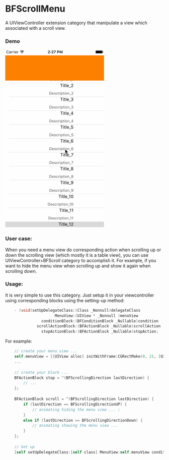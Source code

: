 # BFScrollMenu
A UIViewController extension category that manipulate a view which associated with a scroll view.

### Demo

 ![image](https://github.com/wizardguy/screenshots/raw/master/BFScrollMenuDemo.gif)

### User case:
When you need a menu view do corresponding action when scrolling up or down the scrolling view (which mostly it is a table view), you can use UIViewController+BFScroll category to accomplish it. For example, if you want to hide the menu view when scrolling up and show it again when scrolling down.

### Usage:
It is very simple to use this category. Just setup it in your viewcontroller using corresponding blocks using the setting-up method:

```Objective-C
	- (void)setUpDelegateClass:(Class _Nonnull)delegateClass
            	      MenuView:(UIView * _Nonnull )menuView
                conditionBlock:(BFConditionBlock _Nullable)condition
         	  scrollActionBlock:(BFActionBlock _Nullable)scrollAction
           		stopActionBlock:(BFActionBlock _Nullable)stopAction;
```

For example:


```Objective-C
	// create your menu view ...
	self.menuView = [[UIView alloc] initWithFrame:CGRectMake(0, 21, [UIScreen mainScreen].bounds.size.width, 80)];
	...
    
    // create your block ...
    BFActionBlock stop = ^(BFScrollingDirection lastDirection) {
        // ...
    };
    
    BFActionBlock scroll = ^(BFScrollingDirection lastDirection) {
        if (lastDirection == BFScrollingDirectionUP) {
            // animating hiding the menu view ... ;
        }
        else if (lastDirection == BFScrollingDirectionDown) {
            // animating showing the menu view ...
        }
    };
    
    // Set up
    [self setUpDelegateClass:[self class] MenuView:self.menuView conditionBlock:nil scrollActionBlock:scroll stopActionBlock:nil];
```
